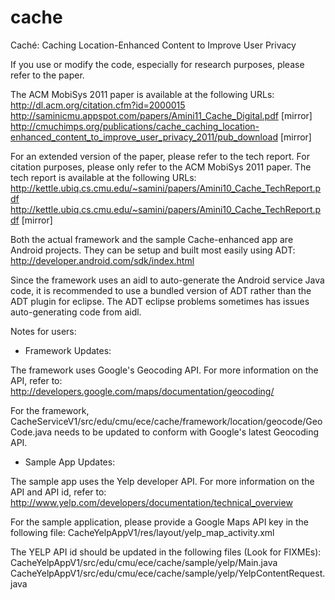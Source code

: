 cache
=====

Caché: Caching Location-Enhanced Content to Improve User Privacy

If you use or modify the code, especially for research purposes, please refer to the paper.

The ACM MobiSys 2011 paper is available at the following URLs:
http://dl.acm.org/citation.cfm?id=2000015
http://saminicmu.appspot.com/papers/Amini11_Cache_Digital.pdf [mirror]
http://cmuchimps.org/publications/cache_caching_location-enhanced_content_to_improve_user_privacy_2011/pub_download [mirror]

For an extended version of the paper, please refer to the tech report. For citation purposes, please only refer to the ACM MobiSys 2011 paper. The tech report is available at the following URLs:
http://kettle.ubiq.cs.cmu.edu/~samini/papers/Amini10_Cache_TechReport.pdf
http://kettle.ubiq.cs.cmu.edu/~samini/papers/Amini10_Cache_TechReport.pdf [mirror]

Both the actual framework and the sample Cache-enhanced app are Android projects. They can be setup and built most easily using ADT:
http://developer.android.com/sdk/index.html

Since the framework uses an aidl to auto-generate the Android service Java code, it is recommended to use a bundled version of ADT rather than the ADT plugin for eclipse. The ADT eclipse problems sometimes has issues auto-generating code from aidl.

Notes for users:

* Framework Updates:

The framework uses Google's Geocoding API. For more information on the API, refer to:
http://developers.google.com/maps/documentation/geocoding/

For the framework, CacheServiceV1/src/edu/cmu/ece/cache/framework/location/geocode/GeoCode.java needs to be updated to conform with Google's latest Geocoding API.

* Sample App Updates:

The sample app uses the Yelp developer API. For more information on the API and API id, refer to:
http://www.yelp.com/developers/documentation/technical_overview

For the sample application, please provide a Google Maps API key in the following file:
CacheYelpAppV1/res/layout/yelp_map_activity.xml

The YELP API id should be updated in the following files (Look for FIXMEs):
CacheYelpAppV1/src/edu/cmu/ece/cache/sample/yelp/Main.java
CacheYelpAppV1/src/edu/cmu/ece/cache/sample/yelp/YelpContentRequest.java
